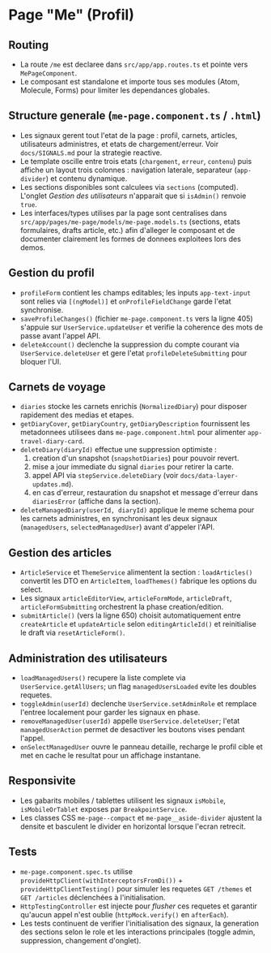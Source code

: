 # Page "Me" (Profil)

## Routing
- La route `/me` est declaree dans `src/app/app.routes.ts` et pointe vers `MePageComponent`.
- Le composant est standalone et importe tous ses modules (Atom, Molecule, Forms) pour limiter les dependances globales.

## Structure generale (`me-page.component.ts` / `.html`)
- Les signaux gerent tout l'etat de la page : profil, carnets, articles, utilisateurs administres, et etats de chargement/erreur. Voir `docs/SIGNALS.md` pour la strategie reactive.
- Le template oscille entre trois etats (`chargement`, `erreur`, `contenu`) puis affiche un layout trois colonnes : navigation laterale, separateur (`app-divider`) et contenu dynamique.
- Les sections disponibles sont calculees via `sections` (computed). L'onglet *Gestion des utilisateurs* n'apparait que si `isAdmin()` renvoie `true`.
- Les interfaces/types utilises par la page sont centralises dans `src/app/pages/me-page/models/me-page.models.ts` (sections, etats formulaires, drafts article, etc.) afin d'alleger le composant et de documenter clairement les formes de donnees exploitees lors des demos.

## Gestion du profil
- `profileForm` contient les champs editables; les inputs `app-text-input` sont relies via `[(ngModel)]` et `onProfileFieldChange` garde l'etat synchronise.
- `saveProfileChanges()` (fichier `me-page.component.ts` vers la ligne 405) s'appuie sur `UserService.updateUser` et verifie la coherence des mots de passe avant l'appel API.
- `deleteAccount()` declenche la suppression du compte courant via `UserService.deleteUser` et gere l'etat `profileDeleteSubmitting` pour bloquer l'UI.

## Carnets de voyage
- `diaries` stocke les carnets enrichis (`NormalizedDiary`) pour disposer rapidement des medias et etapes.
- `getDiaryCover`, `getDiaryCountry`, `getDiaryDescription` fournissent les metadonnees utilisees dans `me-page.component.html` pour alimenter `app-travel-diary-card`.
- `deleteDiary(diaryId)` effectue une suppression optimiste :
  1. creation d'un snapshot (`snapshotDiaries`) pour pouvoir revert.
  2. mise a jour immediate du signal `diaries` pour retirer la carte.
  3. appel API via `stepService.deleteDiary` (voir `docs/data-layer-updates.md`).
  4. en cas d'erreur, restauration du snapshot et message d'erreur dans `diariesError` (affiche dans la section).
- `deleteManagedDiary(userId, diaryId)` applique le meme schema pour les carnets administres, en synchronisant les deux signaux (`managedUsers`, `selectedManagedUser`) avant d'appeler l'API.

## Gestion des articles
- `ArticleService` et `ThemeService` alimentent la section : `loadArticles()` convertit les DTO en `ArticleItem`, `loadThemes()` fabrique les options du select.
- Les signaux `articleEditorView`, `articleFormMode`, `articleDraft`, `articleFormSubmitting` orchestrent la phase creation/edition.
- `submitArticle()` (vers la ligne 650) choisit automatiquement entre `createArticle` et `updateArticle` selon `editingArticleId()` et reinitialise le draft via `resetArticleForm()`.

## Administration des utilisateurs
- `loadManagedUsers()` recupere la liste complete via `UserService.getAllUsers`; un flag `managedUsersLoaded` evite les doubles requetes.
- `toggleAdmin(userId)` declenche `UserService.setAdminRole` et remplace l'entree localement pour garder les signaux en phase.
- `removeManagedUser(userId)` appelle `UserService.deleteUser`; l'etat `managedUserAction` permet de desactiver les boutons vises pendant l'appel.
- `onSelectManagedUser` ouvre le panneau detaille, recharge le profil cible et met en cache le resultat pour un affichage instantane.

## Responsivite
- Les gabarits mobiles / tablettes utilisent les signaux `isMobile`, `isMobileOrTablet` exposes par `BreakpointService`.
- Les classes CSS `me-page--compact` et `me-page__aside-divider` ajustent la densite et basculent le divider en horizontal lorsque l'ecran retrecit.

## Tests
- `me-page.component.spec.ts` utilise `provideHttpClient(withInterceptorsFromDi())` + `provideHttpClientTesting()` pour simuler les requetes `GET /themes` et `GET /articles` déclenchées à l'initialisation.
- `HttpTestingController` est injecte pour *flusher* ces requetes et garantir qu'aucun appel n'est oublie (`httpMock.verify()` en `afterEach`).
- Les tests continuent de verifier l'initialisation des signaux, la generation des sections selon le role et les interactions principales (toggle admin, suppression, changement d'onglet).
